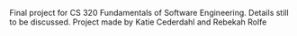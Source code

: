 Final project for CS 320 Fundamentals of Software Engineering. Details still to be discussed. Project made by Katie Cederdahl and Rebekah Rolfe

